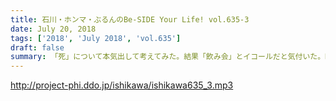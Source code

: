 ```yaml
---
title: 石川・ホンマ・ぶるんのBe-SIDE Your Life! vol.635-3
date: July 20, 2018
tags: ['2018', 'July 2018', 'vol.635']
draft: false
summary: 「死」について本気出して考えてみた。結果「飲み会」とイコールだと気付いた。KAGAWA
---
```


http://project-phi.ddo.jp/ishikawa/ishikawa635_3.mp3